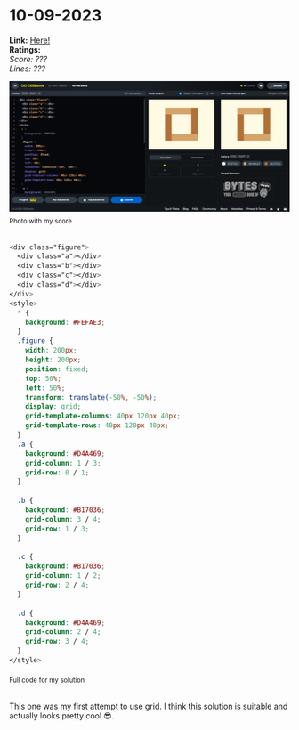 # 10-09-2023

**Link:** [Here!](https://cssbattle.dev/play/Xt3tUGrdPbbhpYBBYQPZ)
<br>
**Ratings:**
<br>
*Score: ???*
<br>
*Lines: ???*

![10-09-2023](/daily-targets/10-09-2023/10-09-2023-solution.png)
<sub>Photo with my score</sub>
<br>
<br>

```css
<div class="figure">
  <div class="a"></div>
  <div class="b"></div>
  <div class="c"></div>
  <div class="d"></div>
</div>
<style>
  * {
    background: #FEFAE3;
  }
  .figure {
    width: 200px;
    height: 200px;
    position: fixed;
    top: 50%;
    left: 50%;
    transform: translate(-50%, -50%);
    display: grid;
    grid-template-columns: 40px 120px 40px;
    grid-template-rows: 40px 120px 40px;
  }
  .a {
    background: #D4A469;
    grid-column: 1 / 3;
    grid-row: 0 / 1;
  }

  .b {
    background: #B17036;
    grid-column: 3 / 4;
    grid-row: 1 / 3;
  }

  .c {
    background: #B17036;
    grid-column: 1 / 2;
    grid-row: 2 / 4;
  }

  .d {
    background: #D4A469;
    grid-column: 2 / 4;
    grid-row: 3 / 4;
  }
</style>

```
<sub>Full code for my solution</sub>
<br>
<br>

This one was my first attempt to use grid. I think this solution is suitable and actually looks pretty cool 😎.
